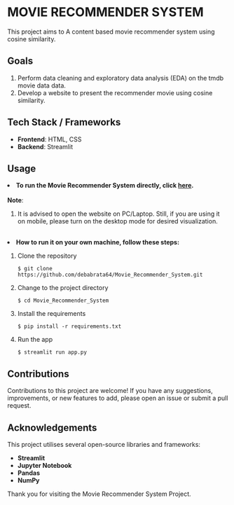 # MOVIE RECOMMENDER SYSTEM 


<section>
        <p>This project aims to A content based movie recommender system using cosine similarity. 
        </p>
    </section>
   <section>
         <h2>Goals</h2>
         <ol>
            <li> Perform data cleaning and exploratory data analysis (EDA) on the tmdb movie data data.</li>
            <li> Develop a website to present the recommender movie using cosine similarity.</li>
         </ol>
</section>
   
<section>
        <h2>Tech Stack / Frameworks</h2>
        <ul>
            <li><strong>Frontend</strong>: HTML, CSS</li>
            <li><strong>Backend</strong>: Streamlit</li>
        </ul>
</section>
   

  <section>
         <h2>Usage</h2>
           <li><strong>To run the Movie Recommender System directly, click <a href="https://movie-recommender-system-tmdb.streamlit.app/" target="_blank">here</a>.</strong></li>
           <br>
          <strong>Note</strong>:
          <ol>
           <li> It is advised to open the website on PC/Laptop. Still, if you are using it on mobile, please turn on the desktop mode for desired visualization.</li>
          </ol><br>
          <li><strong>How to run it on your own machine, follow these steps: </strong></li>

1. Clone the repository

   ```
   $ git clone https://github.com/debabrata64/Movie_Recommender_System.git
   ```

2. Change to the project directory

   ```
   $ cd Movie_Recommender_System
   ```
   
3. Install the requirements

   ```
   $ pip install -r requirements.txt
   ```

4. Run the app

   ```
   $ streamlit run app.py
   ```

   </section> 
           
            
</ul>
</section>
   
   
   
   <section>
   <h2>Contributions</h2>
        Contributions to this project are welcome! If you have any suggestions, improvements, or new 
features to add, please open an issue or submit a pull request.
    </section>
   
   
   <section>
   <h2>Acknowledgements</h2>
        <p>This project utilises several open-source libraries and frameworks:</p>
          <ul>
            <li><strong>Streamlit</strong> </li>
            <li><strong>Jupyter Notebook</strong>  </li>
            <li><strong>Pandas</strong></li>
            <li><strong>NumPy</strong> </li>
           </ul>
    </section>
    

<section> 
     Thank you for visiting the Movie Recommender System Project.
</section>
